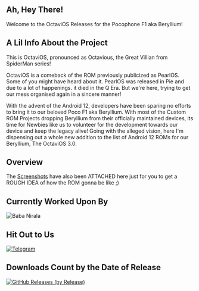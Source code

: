 ## Ah, Hey There!

Welcome to the OctaviOS Releases for the Pocophone F1 aka Beryllium!

## A Lil Info About the Project

This is OctaviOS, pronounced as Octavious, the Great Villian from SpiderMan series!

OctaviOS is a comeback of the ROM previously publicized as PearlOS. Some of you might have heard about it. PearlOS was released in Pie and due to a lot of happenings. it died in the Q Era. But we're here, trying to get our mess organised again in a sincere manner!

With the advent of the Android 12, developers have been sparing no efforts to bring it to our beloved Poco F1 aka Beryllium. With most of the Custom ROM Projects dropping Beryllium from their officially maintained devices, its time for Newbies like us to volunteer for the development towards our device and keep the legacy alive! Going with the alleged vision, here I'm dispensing out a whole new addition to the list of Android 12 ROMs for our Beryllium, The OctaviOS 3.0.

## Overview

The [Screenshots](https://github.com/XO-Builds/OctaviOS/blob/main/%5BScreenshots%5DOctaviOS_3.0_Beryllium.pdf) have also been ATTACHED here just for you to get a ROUGH IDEA of how the ROM gonna be like ;)

## Currently Worked Upon By

![Baba Nirala](https://img.shields.io/badge/BabaNirala-232F3E?style=for-the-badge&logo=BabaNirala&logoColor=white)

## Hit Out to Us

[![Telegram](https://img.shields.io/badge/Telegram-2CA5E0?style=for-the-badge&logo=telegram&logoColor=white)](https://t.me/xosden)

## Downloads Count by the Date of Release

[![GitHub Releases (by Release)](https://img.shields.io/github/downloads/XO-Builds/OctaviOS/3.0-20211021-0520/total.svg)](https://github.com/XO-Builds/OctaviOS/releases)
